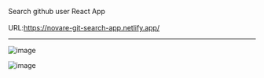 Search github user React App 
<br>
<br>
URL:https://novare-git-search-app.netlify.app/
<hr>

![image](https://user-images.githubusercontent.com/79454375/162076687-ebd0feda-3913-4fa5-baf4-1de174c607ba.png)

![image](https://user-images.githubusercontent.com/79454375/162076771-affce7c8-7320-4a89-bc09-95a5313f32d0.png)
